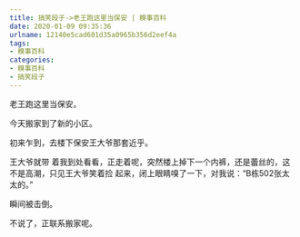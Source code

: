 ```yaml
---
title: 搞笑段子->老王跑这里当保安 | 糗事百科
date: 2020-01-09 09:35:36
urlname: 12140e5cad601d35a0965b356d2eef4a
tags: 
- 糗事百科
categories:
- 糗事百科
- 搞笑段子
---
```

老王跑这里当保安。

今天搬家到了新的小区。

初来乍到，去楼下保安王大爷那套近乎。

王大爷就带 着我到处看看，正走着呢，突然楼上掉下一个内裤，还是蕾丝的，这不是高潮，只见王大爷笑着捡 起来，闭上眼睛嗅了一下，对我说：“B栋502张太太的。”

瞬间被击倒。

不说了，正联系搬家呢。


